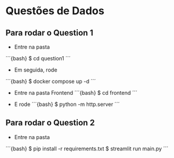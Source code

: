 # Questões de Dados

## Para rodar o Question 1

- Entre na pasta

´´´{bash}
$ cd question1
´´´

- Em seguida, rode

´´´{bash}
$ docker compose up -d
´´´

- Entre na pasta Frontend
´´´{bash}
$ cd frontend
´´´

- E rode
´´´{bash}
$ python -m http.server
´´´

## Para rodar o Question 2

- Entre na pasta

´´´{bash}
$ pip install -r requirements.txt
$ streamlit run main.py
´´´